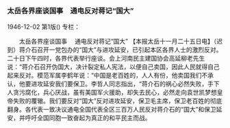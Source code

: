 ### 太岳各界座谈国事　通电反对蒋记“国大”

1946-12-02
第1版()
专栏：

　　太岳各界座谈国事
  　通电反对蒋记“国大”
    【本报太岳十一月二十五日电】（迟到）蒋介石召开一党包办的“国大”与进攻延安，已引起本区各界人士的激烈反对。二十日下午四时，各界代表举行座谈。会上河南民主建国协会高延柳老先生说：“蒋介石召开伪国大，决计裂定私人宪法，以便自己卖国，因此人民就得自己起来反对。模范军属李鹤年说：“中国是老百姓的，人人有份，他卖国我们不承认，他要进攻延安我们要保卫。李哲人同志指出，“蒋介石的祸心必然失败，手下人贪污腐化，兵心厌战，虽有美国军火援助，却失去民心，必然走向袁世凯梦想皇帝失败的覆辙。我们要反对“国大”反对进攻延安，保卫毛主席，保卫老百姓的彻底翻身。各代表一致决议通电全国代表全区三百万人民反对蒋介石的“国大”和保卫延安，并呼吁全国同胞一致奋起为真正的和平民主而战。
